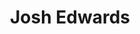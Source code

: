 ---
layout: page
title: Josh Edwards
description: PhD student
img: assets/img/people/josh_edwards_profile.jpg
importance: 3
category: current
redirect: 
---